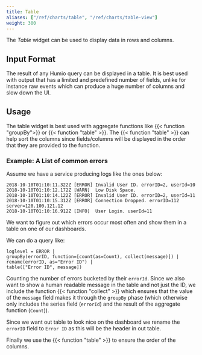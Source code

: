```yaml
---
title: Table
aliases: ["/ref/charts/table", "/ref/charts/table-view"]
weight: 300
---
```


The _Table_ widget can be used to display data in rows and columns.

## Input Format

The result of any Humio query can be displayed in a table. It is best used
with output that has a limited and predefined number of fields, unlike for instance
raw events which can produce a huge number of columns and slow down the UI.

## Usage

The table widget is best used with aggregate functions like {{< function "groupBy">}}
or {{< function "table" >}}. The {{< function "table" >}} can help sort the columns
since fields/columns will be displayed in the order that they are provided to the function.

### Example: A List of common errors

Assume we have a service producing logs like the ones below:

```
2018-10-10T01:10:11.322Z [ERROR] Invalid User ID. errorID=2, userId=10
2018-10-10T01:10:12.172Z [WARN]  Low Disk Space.
2018-10-10T01:10:14.122Z [ERROR] Invalid User ID. errorID=2, userId=11
2018-10-10T01:10:15.312Z [ERROR] Connection Dropped. errorID=112 server=120.100.121.12
2018-10-10T01:10:16.912Z [INFO]  User Login. userId=11
```

We want to figure out which errors occur most often and show them in a table
on one of our dashboards.

We can do a query like:

```humio
loglevel = ERROR |
groupBy(errorID, function=[count(as=Count), collect(message)]) |
rename(errorID, as="Error ID") |
table(["Error ID", message])
```
Counting the number of errors bucketed by their `errorId`. Since we also
want to show a human readable message in the table and not just the ID,
we include the function {{< function "collect" >}} which ensures that the value
of the `message` field makes it through the `groupBy` phase (which otherwise only
includes the series field (`errorId`) and the result of the aggregate function (`Count`)).

Since we want out table to look nice on the dashboard we rename the `errorID` field
to `Error ID` as this will be the header in out table.

Finally we use the {{< function "table" >}} to ensure the order of the columns.
